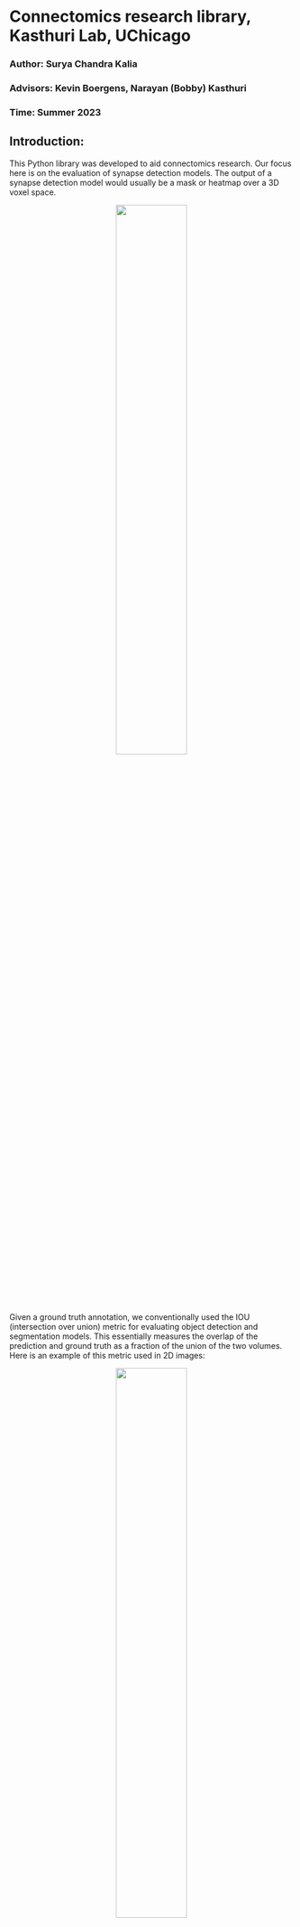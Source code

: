 # Connectomics research library, Kasthuri Lab, UChicago

### Author: Surya Chandra Kalia
### Advisors: Kevin Boergens, Narayan (Bobby) Kasthuri
### Time: Summer 2023

## Introduction:

This Python library was developed to aid connectomics research. Our focus here is on the evaluation of synapse detection models. The output of a synapse detection model would usually be a mask or heatmap over a 3D voxel space. 


<p align="center">
<img src="images/sample_synapse_mask.jpg" align="center" width=50%>
</p>
<!-- ![Sample image of synapse mask](images/sample_synapse_mask.jpg) -->

Given a ground truth annotation, we conventionally used the IOU (intersection over union) metric for evaluating object detection and segmentation models. This essentially measures the overlap of the prediction and ground truth as a fraction of the union of the two volumes. Here is an example of this metric used in 2D images:

<p align="center">
<img src="images/iou.jpg" align="center" width=50%>
</p>
<!-- ![Image demonstrating intersection over union metric]() -->

(Source : learnopencv.com)


While this is a simple and convenient evaluation metric, it can be a bit too strict and rigid for the context of connectomics. This is because our end goal is to reconstruct the connectome by identifying the correct points of synapse contacts between the 3D segmented neurons. For this reconstruction task, we are not concerned with the accurate replication of the synapse shape. Instead, we just need to ensure that the synapse predictions correctly identify the neuron segments that are connected by that synapse.


Using this library, we can construct the connectivity matrix across neuron segments given the synapse ground truth/prediction. Given the connectivity matrix, we calculate the F1 score to quantitatively comment on the accuracy of the predictions based on how well they help reconstruct the connectome.

## Setup

### Installation

All conda dependencies are specified in `environment.yml` which can be imported directly using:

```
conda env create -f environment.yml
```

This will create a conda env named `gpu_torch`. Activate the environment using the following command:
```
conda activate gpu_torch
```

Source : https://conda.io/projects/conda/en/latest/user-guide/tasks/manage-environments.html#creating-an-environment-from-an-environment-yml-file

> [!NOTE]
> In case the pip requirements don't get installed during the conda env creation, there is a requirements.txt file available for manual installation. This can be done by activating the conda env and running the following command:  pip3 install -r requirements.txt

### Dataset download

Download the cropped version of the CREMI dataset available here: https://cremi.org/data/

The path to the downloaded file should be set as the `cremi_file_path` argument when running the code. The following is an example of the filepath to the hdf file:

```
cremi_file_path = /home/suryakalia/documents/summer/datasets/cremi/sample_A_20160501.hdf
```

### [OPTIONAL] Predictions

In order to be able to calculate the F1 scores, we would need to have a synapse prediction file containing the synapse annotations as segmentations (i.e. each synapse region labelled with a unique ID)

This would be in the form of an int/uint numpy array with dimenstions identical to that of CREMI dataset's `clefts` volume. The expected axes format for the numpy array is (z, y, x) and this is to be compressed as aan lzma file (.xz)

As an example, one sample is provided in the repo with the filename `result_A_components.xz`. This would be passed in as the optional `pred_path` argument when initializing the `DilateOverlap` class

If needed, you can inspect lzma files using pickle as follows:

```
import lzma
import pickle
import numpy as np

with lzma.open("result_A_components.xz", "rb") as f:
  pred_img = pickle.load(f)

print(pred_img.shape)
```

## Execution

A sample execution script can be found here: `test/test.py`. This script will run the full pipeline of execution end-to-end. Please add the correct paths for sys path (test.py:15) as well as the paths for the input file and output directory. The construtor arguments provided to the class are as follows:

1. `cremi_file_path` : File path to the cropped CREMI hdf file.
2. `output_dir` : Directory where all outputs will be generated.
3. `dilation_voxel_count` : Number of voxels by which the segmentation volumes will be dilated. The library supports anisotropic dilations. Since EM images have much lower resolution in the z-component (~10x lower), we fix the dilation in the z direction to 1 voxel, and apply the `dilation_voxel_count` across x & y directions.
4. `voxel_volume_threshold` : Minimum voxel count, under which, segmentations will be filtered out. This is helpful to eliminate small spurious segmentation patches for neuron processes. This does not filter out any synapse instances. 
5. `num_cores` : The library supports multiprocessing for the most time consuming steps of overlapping segmentation pairs. Ensure that the number of cores available are more than the value being set here. Recommended to use 20+ cores for faster processing.
6. `pred_path` : [OPTIONAL] Path to synapse predictions in the form of a lzma pickled numpy array. Can use the provided `result_A_components.xz` as an example if using CREMI_A dataset.

## Outputs

The end objective is to get an estimate of how good are the synapse predictions from a connectome generation perspective. The following is a sample output on stdout at the end of the processing step:

```
Connectivity Matrix Size =  4520
Precision =  0.4435674822415154
Recall =  0.9656357388316151
F1 score =  0.6078961600865332
```

Here we are looking at a binary neuron connectivity matrix of 4520 segments. The tool generates the connectivity matrices using the ground truth and predicted synapses, and evaluates the Precision, Recall and F1 scores based on the two connectivity matrices. 

Apart from the above console output, there are multiple output files and directories generates in the `output_dir`. The semantics of these intermediate outputs are explained in the execution pipeline below.

## Control Flow

Below is an overview of what goes on under the hood when executing `run()`

<p align="center">
<img src="images/DilateOverlap_control_flow.png" align="center" width=100%>
</p>
Also, check the comments in line 30-39 dilate_overlap.py

<!-- ![Control flow diagrom for run() function](images/DilateOverlap_control_flow.png) -->

## Helper scripts

Cleanup script
Helper scripts - create hdf file, upload webknossos, analyse synapse overlaps

